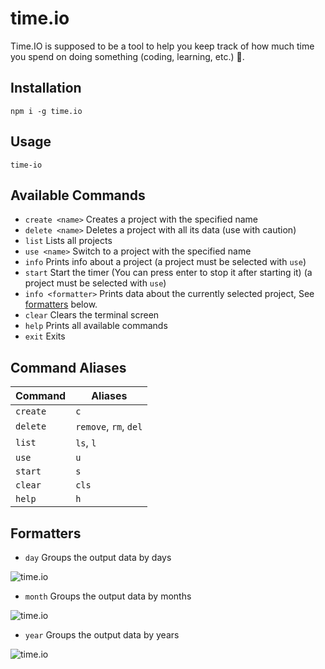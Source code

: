 # time.io
Time.IO is supposed to be a tool to help you keep track of how much time you spend on doing something (coding, learning, etc.) 🤔.

## Installation
```npm i -g time.io```

## Usage
```time-io```

## Available Commands
* ```create <name>``` Creates a project with the specified name
* ```delete <name>``` Deletes a project with all its data (use with caution)
* ```list``` Lists all projects
* ```use <name>``` Switch to a project with the specified name
* ```info``` Prints info about a project (a project must be selected with ```use```)
* ```start``` Start the timer (You can press enter to stop it after starting it) (a project must be selected with ```use```)
* ```info <formatter>``` Prints data about the currently selected project, See [formatters](#formatters) below.
* ```clear``` Clears the terminal screen
* ```help``` Prints all available commands
* ```exit``` Exits


<!-- * ```rangeinfo <formatter> <start> <finish>``` The same as ```info``` but limits the data to the specified range. (COMING SOON) -->
## Command Aliases
| Command      | Aliases                           |
| ---          | ---                               |
| ```create``` | ```c```                           |
| ```delete``` | ```remove```, ```rm```, ```del``` |
| ```list```   | ```ls```, ```l```                 |
| ```use```    | ```u```                           |
| ```start```  | ```s```                           |
| ```clear```  | ```cls```                         |
| ```help```   | ```h```                           |

## <a name="formatters"></a> Formatters
* ```day``` Groups the output data by days

![time.io](examples/day.jpg)

* ```month``` Groups the output data by months

![time.io](examples/month.jpg)

* ```year``` Groups the output data by years

![time.io](examples/year.jpg)